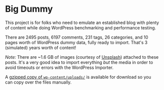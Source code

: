 # Big Dummy

This project is for folks who need to emulate an established blog with plenty of content while doing WordPress benchmarking and performance testing.

There are 2495 posts, 6197 comments, 231 tags, 26 categories, and 10 pages worth of WordPress dummy data, fully ready to import. That's 3 (simulated) years worth of content!

*Note:* There are ~1.6 GB of images (courtesy of [Unsplash](https://unsplash.com)) attached to these posts. It's a very good idea to import everything _but_ the media in order to avoid timeouts or errors with the WordPress Importer.

A [gzipped copy of `wp-content/uploads/`](https://dummy.pressops.co/get/dummy.uploads.tar.gz) is available for download so you can copy over the files manually.
